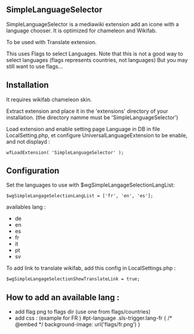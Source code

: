 
## SimpleLanguageSelector

SimpleLanguageSelector is a mediawiki extension add an icone with a language chooser. It is optimized for chameleon and Wikifab.

To be used with Translate extension.

This uses Flags to select Languages. Note that this is not a good way to select languages (flags represents countries, not languages) But you may still want to use flags...


## Installation

It requires wikifab chameleon skin.

Extract extension and place it in the 'extensions' directory of your installation. (the directory namme must be 'SimpleLanguageSelector')

Load extension and enable setting page Language in DB in file LocalSetting.php, et configure UniversalLanguageExtension to be enable, and not displayd : 

```
wfLoadExtension( 'SimpleLanguageSelector' );
```

## Configuration 

Set the languages to use with $wgSimpleLangageSelectionLangList:

```
$wgSimpleLangageSelectionLangList = ['fr', 'en', 'es'];
```

availables lang : 
* de
* en
* es
* fr
* it
* pt
* sv

To add link to translate wikifab, add this config in LocalSettings.php :
```
$wgSimpleLangageSelectionShowTranslateLink = true;
```

## How to add an available lang :

* add flag png to flags dir (use one from flags/countries)
* add css : (example for FR )
 #pt-language .sls-trigger.lang-fr {
 	/* @embed */
 	background-image: url('flags/fr.png')
 }
